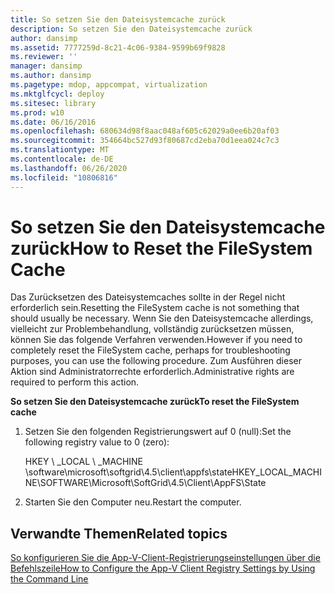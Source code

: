 ```yaml
---
title: So setzen Sie den Dateisystemcache zurück
description: So setzen Sie den Dateisystemcache zurück
author: dansimp
ms.assetid: 7777259d-8c21-4c06-9384-9599b69f9828
ms.reviewer: ''
manager: dansimp
ms.author: dansimp
ms.pagetype: mdop, appcompat, virtualization
ms.mktglfcycl: deploy
ms.sitesec: library
ms.prod: w10
ms.date: 06/16/2016
ms.openlocfilehash: 680634d98f8aac048af605c62029a0ee6b20af03
ms.sourcegitcommit: 354664bc527d93f80687cd2eba70d1eea024c7c3
ms.translationtype: MT
ms.contentlocale: de-DE
ms.lasthandoff: 06/26/2020
ms.locfileid: "10806816"
---
```

# <span data-ttu-id="7606b-103">So setzen Sie den Dateisystemcache zurück</span><span class="sxs-lookup"><span data-stu-id="7606b-103">How to Reset the FileSystem Cache</span></span>


<span data-ttu-id="7606b-104">Das Zurücksetzen des Dateisystemcaches sollte in der Regel nicht erforderlich sein.</span><span class="sxs-lookup"><span data-stu-id="7606b-104">Resetting the FileSystem cache is not something that should usually be necessary.</span></span> <span data-ttu-id="7606b-105">Wenn Sie den Dateisystemcache allerdings, vielleicht zur Problembehandlung, vollständig zurücksetzen müssen, können Sie das folgende Verfahren verwenden.</span><span class="sxs-lookup"><span data-stu-id="7606b-105">However if you need to completely reset the FileSystem cache, perhaps for troubleshooting purposes, you can use the following procedure.</span></span> <span data-ttu-id="7606b-106">Zum Ausführen dieser Aktion sind Administratorrechte erforderlich.</span><span class="sxs-lookup"><span data-stu-id="7606b-106">Administrative rights are required to perform this action.</span></span>

**<span data-ttu-id="7606b-107">So setzen Sie den Dateisystemcache zurück</span><span class="sxs-lookup"><span data-stu-id="7606b-107">To reset the FileSystem cache</span></span>**

1.  <span data-ttu-id="7606b-108">Setzen Sie den folgenden Registrierungswert auf 0 (null):</span><span class="sxs-lookup"><span data-stu-id="7606b-108">Set the following registry value to 0 (zero):</span></span>

    <span data-ttu-id="7606b-109">HKEY \ _LOCAL \ _MACHINE \\software\\microsoft\\softgrid\\4.5\\client\\appfs\\state</span><span class="sxs-lookup"><span data-stu-id="7606b-109">HKEY\_LOCAL\_MACHINE\\SOFTWARE\\Microsoft\\SoftGrid\\4.5\\Client\\AppFS\\State</span></span>

2.  <span data-ttu-id="7606b-110">Starten Sie den Computer neu.</span><span class="sxs-lookup"><span data-stu-id="7606b-110">Restart the computer.</span></span>

## <span data-ttu-id="7606b-111">Verwandte Themen</span><span class="sxs-lookup"><span data-stu-id="7606b-111">Related topics</span></span>


[<span data-ttu-id="7606b-112">So konfigurieren Sie die App-V-Client-Registrierungseinstellungen über die Befehlszeile</span><span class="sxs-lookup"><span data-stu-id="7606b-112">How to Configure the App-V Client Registry Settings by Using the Command Line</span></span>](how-to-configure-the-app-v-client-registry-settings-by-using-the-command-line.md)

 

 





